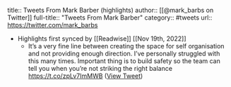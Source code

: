 title:: Tweets From Mark Barber (highlights)
author:: [[@mark_barbs on Twitter]]
full-title:: "Tweets From Mark Barber"
category:: #tweets
url:: https://twitter.com/mark_barbs

- Highlights first synced by [[Readwise]] [[Nov 19th, 2022]]
	- It’s a very fine line between creating the space for self organisation and not providing enough direction. I’ve personally struggled with this many times. Important thing is to build safety so the team can tell you when you’re not striking the right balance https://t.co/zpLv7ImMWB ([View Tweet](https://twitter.com/mark_barbs/status/1458201630550024195))